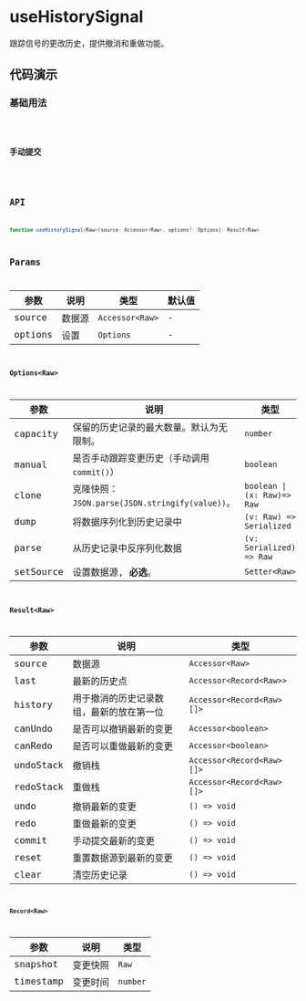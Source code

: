 # useHistorySignal

跟踪信号的更改历史，提供撤消和重做功能。

## 代码演示

### 基础用法

<code src="./demo/demo1.tsx" />

### 手动提交

<code src="./demo/demo2.tsx" />

## API

```typescript
function useHistorySignal<Raw>(source: Accessor<Raw>, options?: Options): Result<Raw>
```

## Params

| 参数    | 说明     | 类型                          | 默认值 |
| ------- | -------- | ----------------------------- | ------ |
| source  | 数据源   | `Accessor<Raw>`               | -      |
| options | 设置     | `Options`                     | -      |

### Options\<Raw\>

| 参数      | 说明                                            | 类型                        | 默认值  |
| --------- | ----------------------------------------------- | --------------------------- | ------- |
| capacity  | 保留的历史记录的最大数量。默认为无限制。        | `number`                    | -       |
| manual    | 是否手动跟踪变更历史（手动调用 `commit()`）     | `boolean`                   | `false` |
| clone     | 克隆快照：`JSON.parse(JSON.stringify(value))`。 | `boolean \| (x: Raw)=> Raw` | `false` |
| dump      | 将数据序列化到历史记录中                   | `(v: Raw) => Serialized` | `(x: Raw) => x` |
| parse     | 从历史记录中反序列化数据            | `(v: Serialized) => Raw` | `(x: Serialized) => x` |
| setSource | 设置数据源, __必选__。                          | `Setter<Raw>`               | -       |

### Result\<Raw\>

| 参数      | 说明                                            | 类型                        |
| --------- | ----------------------------------------------- | --------------------------- |
| source    | 数据源                                          | `Accessor<Raw>`             |
| last      | 最新的历史点                                    | `Accessor<Record<Raw>>`     |
| history   | 用于撤消的历史记录数组，最新的放在第一位        | `Accessor<Record<Raw>[]>`   |
| canUndo   | 是否可以撤销最新的变更                          | `Accessor<boolean>`         |
| canRedo   | 是否可以重做最新的变更                          | `Accessor<boolean>`         |
| undoStack | 撤销栈                                          | `Accessor<Record<Raw>[]>`   |
| redoStack | 重做栈                                          | `Accessor<Record<Raw>[]>`   |
| undo      | 撤销最新的变更                                  | `() => void`                |
| redo      | 重做最新的变更                                  | `() => void`                |
| commit    | 手动提交最新的变更                              | `() => void`                |
| reset     | 重置数据源到最新的变更                          | `() => void`                |
| clear     | 清空历史记录                                    | `() => void`                |

#### Record\<Raw\>

| 参数      | 说明                                            | 类型                        |
| --------- | ----------------------------------------------- | --------------------------- |
| snapshot  | 变更快照                                        | `Raw`                       |
| timestamp | 变更时间                                        | `number`                    |
